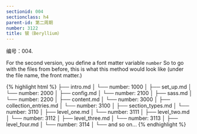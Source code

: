 ```yaml
---
sectionid: 004
sectionclass: h4
parent-id: 第二周期
number: 3122
title: 铍（Beryllium）
---
```

编号：004.

For the second version, you define a font matter variable `number` So to go with the files from before, this is what this method would look like (under the file name, the front matter.)

{% highlight html %}
├── intro.md
│   └── number: 1000
│
├── set_up.md
│   └── number: 2000
│
├── config.md
│   └── number: 2100
│
├── sass.md
│   └── number: 2200
│
├── content.md
│   └── number: 3000
│
├── collection_entries.md
│   └── number: 3100
│
├── section_types.md
│   └── number: 3110
│
├── level_one.md
│   └── number: 3111
│
├── level_two.md
│   └── number: 3112
│
├── level_three.md
│   └── number: 3113
│
├── level_four.md
│   └── number: 3114
│
└── and so on...
{% endhighlight %}